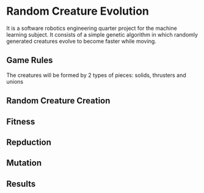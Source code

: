 # Random Creature Evolution

It is a software robotics engineering quarter project for the machine learning subject. It consists of a simple genetic algorithm in which randomly generated creatures evolve to become faster while moving.

## Game Rules 
The creatures will be formed by 2 types of pieces: solids, thrusters and unions

## Random Creature Creation

## Fitness 

## Repduction 

## Mutation 

## Results 
